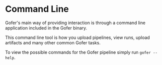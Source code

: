 # Command Line

Gofer's main way of providing interaction is through a command line application included in the Gofer binary.

This command line tool is how you upload pipelines, view runs, upload artifacts and many other common Gofer tasks.

To view the possible commands for the Gofer pipeline simply run `gofer --help`.

